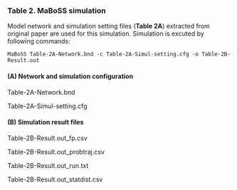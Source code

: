 ### Table 2. MaBoSS simulation
Model network and simulation setting files (**Table 2A**) extracted from original paper are used for this simulation. Simulation is excuted by following commands: 
```
MaBoSS Table-2A-Network.bnd -c Table-2A-Simul-setting.cfg -o Table-2B-Result.out 
 ```
 
#### (A) Network and simulation configuration

Table-2A-Network.bnd

Table-2A-Simul-setting.cfg

#### (B) Simulation result files

Table-2B-Result.out_fp.csv

Table-2B-Result.out_probtraj.csv

Table-2B-Result.out_run.txt

Table-2B-Result.out_statdist.csv

